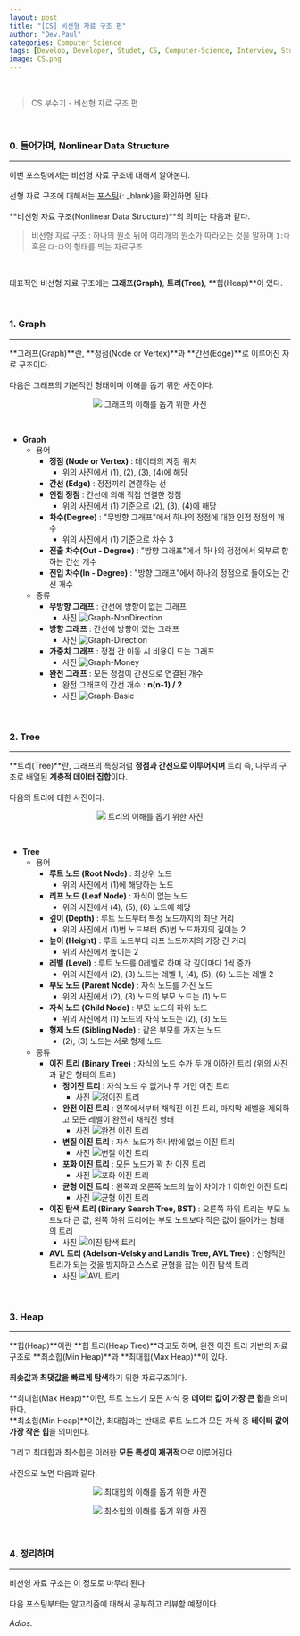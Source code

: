 ```yaml
---
layout: post
title: "[CS] 비선형 자료 구조 편"
author: "Dev.Paul"
categories: Computer Science
tags: [Develop, Developer, Studet, CS, Computer-Science, Interview, Study, Data-Structure]
image: CS.png
---
```


<br>

> CS 부수기 - 비선형 자료 구조 편

<br>
<h3>0. 들어가며, Nonlinear Data Structure</h3>
<hr>

이번 포스팅에서는 비선형 자료 구조에 대해서 알아본다.
<br><br>
선형 자료 구조에 대해서는 [포스팅](https://iiibreakeriii.github.io/posts/Post6(CSPart1)/){: _blank}을 확인하면 된다.
<br><br>
**비선형 자료 구조(Nonlinear Data Structure)**의 의미는 다음과 같다.
<br>
> 비선형 자료 구조 : 하나의 원소 뒤에 여러개의 원소가 따라오는 것을 말하며 `1:다` 혹은 `다:다`의 형태를 띄는 자료구조
<br>

대표적인 비선형 자료 구조에는 **그래프(Graph)**, **트리(Tree)**, **힙(Heap)**이 있다.

<br>
<h3>1. Graph</h3>
<hr>

**그래프(Graph)**란, **정점(Node or Vertex)**과 **간선(Edge)**로 이루어진 자료 구조이다.
<br><br>
다음은 그래프의 기본적인 형태이며 이해를 돕기 위한 사진이다.
<br>

<p align="center">
	<img src="https://github.com/IIIBreakeRIII/Programmers/assets/89850286/49f84e19-08fe-4f1a-ab12-fadd2cd863e3">
	그래프의 이해를 돕기 위한 사진
</p>

<br>

* **Graph**
  * 용어
    * **정점 (Node or Vertex)** : 데이터의 저장 위치
      * 위의 사진에서 (1), (2), (3), (4)에 해당
    * **간선 (Edge)** : 정점끼리 연결하는 선
    * **인접 정점** : 간선에 의해 직접 연결한 정점
      * 위의 사진에서 (1) 기준으로 (2), (3), (4)에 해당
    * **차수(Degree)** : "무방향 그래프"에서 하나의 정점에 대한 인접 정점의 개수
      * 위의 사진에서 (1) 기준으로 차수 3
    * **진출 차수(Out - Degree)** : "방향 그래프"에서 하나의 정점에서 외부로 향하는 간선 개수
    * **진입 차수(In - Degree)** : "방향 그래프"에서 하나의 정점으로 들어오는 간선 개수
  * 종류
    * **무방향 그래프** : 간선에 방향이 없는 그래프
      * 사진
      ![Graph-NonDirection](https://github.com/IIIBreakeRIII/Programmers/assets/89850286/abe9ec0b-e8a2-4bef-b1ad-d0830d649251)
    * **방향 그래프** : 간선에 방향이 있는 그래프
      * 사진
      ![Graph-Direction](https://github.com/IIIBreakeRIII/Programmers/assets/89850286/365477d3-933c-43b1-887b-83ace5be5726)
    * **가중치 그래프** : 정점 간 이동 시 비용이 드는 그래프
      * 사진
      ![Graph-Money](https://github.com/IIIBreakeRIII/Programmers/assets/89850286/a0f4f0d3-8a33-4703-8cd3-013316feed31)
    * **완전 그래프** : 모든 정점이 간선으로 연결된 개수
      * 완전 그래프의 간선 개수 : **n(n-1) / 2**
      * 사진
      ![Graph-Basic](https://github.com/IIIBreakeRIII/Programmers/assets/89850286/048a3352-1deb-4588-b9fc-d7fbec25b335)

<br>
<h3>2. Tree</h3>
<hr>

**트리(Tree)**란, 그래프의 특징처럼 **정점과 간선으로 이루어지며** 트리 즉, 나무의 구조로 배열된 **계층적 데이터 집합**이다.
<br><br>
다음의 트리에 대한 사진이다.
<br>

<p align="center">
	<img src="https://github.com/IIIBreakeRIII/Data-Structure/assets/89850286/3cee844d-a436-426c-8541-39e0761fd6d5">
	트리의 이해를 돕기 위한 사진
</p>

<br>

* **Tree**
  * 용어
    * **루트 노드 (Root Node)** : 최상위 노드
      * 위의 사진에서 (1)에 해당하는 노드
    * **리프 노드 (Leaf Node)** : 자식이 없는 노드
      * 위의 사진에서 (4), (5), (6) 노드에 해당
    * **깊이 (Depth)** : 루트 노드부터 특정 노드까지의 최단 거리
      * 위의 사진에서 (1)번 노드부터 (5)번 노드까지의 깊이는 2
    * **높이 (Height)** : 루트 노드부터 리프 노드까지의 가장 긴 거리
      * 위의 사진에서 높이는 2
    * **레벨 (Level)** : 루트 노드를 0레벨로 하며 각 깊이마다 1씩 증가
      * 위의 사진에서 (2), (3) 노드는 레벨 1, (4), (5), (6) 노드는 레벨 2
    * **부모 노드 (Parent Node)** : 자식 노드를 가진 노드
      * 위의 사진에서 (2), (3) 노드의 부모 노드는 (1) 노드
    * **자식 노드 (Child Node)** : 부모 노드의 하위 노드
      * 위의 사진에서 (1) 노드의 자식 노드는 (2), (3) 노드
    * **형제 노드 (Sibling Node)** : 같은 부모를 가지는 노드
      * (2), (3) 노드는 서로 형제 노드
  * 종류
    * **이진 트리 (Binary Tree)** : 자식의 노드 수가 두 개 이하인 트리 (위의 사진과 같은 형태의 트리)
      * **정이진 트리** : 자식 노드 수 없거나 두 개인 이진 트리
        * 사진
        ![정이진 트리](https://github.com/IIIBreakeRIII/Data-Structure/assets/89850286/4f76eb95-c329-49e2-a978-eba5bcf9e155)
      * **완전 이진 트리** : 왼쪽에서부터 채워진 이진 트리, 마지막 레벨을 제외하고 모든 레벨이 완전히 채워진 형태
        * 사진
        ![완전 이진 트리](https://github.com/IIIBreakeRIII/Programmers/assets/89850286/8579a6b2-a911-4a81-9df0-b192b773249e)
      * **변질 이진 트리** : 자식 노드가 하나밖에 없는 이진 트리
        * 사진
        ![변질 이진 트리](https://github.com/IIIBreakeRIII/Data-Structure/assets/89850286/131356f7-1e78-4e3b-b32e-3932c3c91bc4)
      * **포화 이진 트리** : 모든 노드가 꽉 찬 이진 트리
        * 사진
        ![포화 이진 트리](https://github.com/IIIBreakeRIII/Data-Structure/assets/89850286/f4b73253-9c23-4780-b151-1ff93b1d685c)
      * **균형 이진 트리** : 왼쪽과 오른쪽 노드의 높이 차이가 1 이하인 이진 트리
        * 사진
        ![균형 이진 트리](https://github.com/IIIBreakeRIII/Data-Structure/assets/89850286/0c714024-5ac3-4aae-982a-f3b8f63c760a)
    * **이진 탐색 트리 (Binary Search Tree, BST)** : 오른쪽 하위 트리는 부모 노드보다 큰 값, 왼쪽 하위 트리에는 부모 노드보다 작은 값이 들어가는 형태의 트리
      * 사진
      ![이진 탐색 트리](https://github.com/IIIBreakeRIII/Data-Structure/assets/89850286/00ecd25d-7028-4416-9c57-d385047f0b57)
    * **AVL 트리 (Adelson-Velsky and Landis Tree, AVL Tree)** : 선형적인 트리가 되는 것을 방지하고 스스로 균형을 잡는 이진 탐색 트리
      * 사진
      ![AVL 트리](https://github.com/IIIBreakeRIII/Data-Structure/assets/89850286/2c8f0f04-367d-4aac-bad3-09e42a50ba9a)

<br>
<h3>3. Heap</h3>
<hr>

**힙(Heap)**이란 **힙 트리(Heap Tree)**라고도 하며, 완전 이진 트리 기반의 자료 구조로 **최소힙(Min Heap)**과 **최대힙(Max Heap)**이 있다.
<br><br>
**최솟값과 최댓값을 빠르게 탐색**하기 위한 자료구조이다.
<br><br>
**최대힙(Max Heap)**이란, 루트 노드가 모든 자식 중 **데이터 값이 가장 큰 힙**을 의미한다.
<br>
**최소힙(Min Heap)**이란, 최대힙과는 반대로 루트 노드가 모든 자식 중 **테이터 값이 가장 작은 힙**을 의미한다.
<br><br>
그리고 최대힙과 최소힙은 이러한 **모든 특성이 재귀적**으로 이루어진다.
<br><br>
사진으로 보면 다음과 같다.
<br>

<p align="center">
	<img src="https://github.com/IIIBreakeRIII/Data-Structure/assets/89850286/eda852b0-d5cf-43e3-9387-b7b719dca5b2">
	최대힙의 이해를 돕기 위한 사진
</p>

<p align="center">
	<img src="https://github.com/IIIBreakeRIII/Data-Structure/assets/89850286/1da2032c-8fbf-47d6-89ba-17bbfd2347e0">
	최소힙의 이해를 돕기 위한 사진
</p>

<br>
<h3>4. 정리하며</h3>
<hr>

비선형 자료 구조는 이 정도로 마무리 된다.
<br><br>
다음 포스팅부터는 알고리즘에 대해서 공부하고 리뷰할 예정이다.
<br><br>
*Adios.*